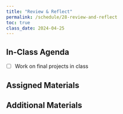 ```yaml
---
title: "Review & Reflect"
permalink: /schedule/28-review-and-reflect
toc: true
class_date: 2024-04-25
---
```


## In-Class Agenda

- [ ] Work on final projects in class

## Assigned Materials

## Additional Materials
